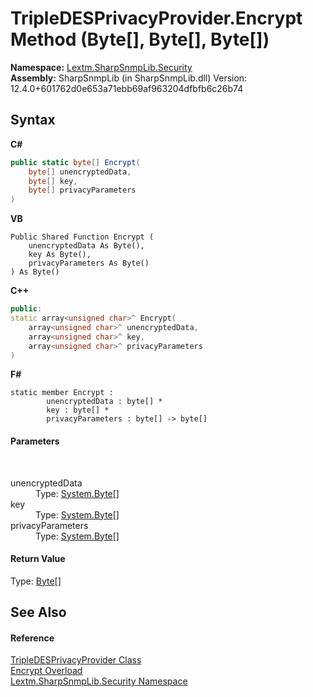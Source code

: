 # TripleDESPrivacyProvider.Encrypt Method (Byte[], Byte[], Byte[])
 

**Namespace:**&nbsp;<a href="N_Lextm_SharpSnmpLib_Security">Lextm.SharpSnmpLib.Security</a><br />**Assembly:**&nbsp;SharpSnmpLib (in SharpSnmpLib.dll) Version: 12.4.0+601762d0e653a71ebb69af963204dfbfb6c26b74

## Syntax

**C#**<br />
``` C#
public static byte[] Encrypt(
	byte[] unencryptedData,
	byte[] key,
	byte[] privacyParameters
)
```

**VB**<br />
``` VB
Public Shared Function Encrypt ( 
	unencryptedData As Byte(),
	key As Byte(),
	privacyParameters As Byte()
) As Byte()
```

**C++**<br />
``` C++
public:
static array<unsigned char>^ Encrypt(
	array<unsigned char>^ unencryptedData, 
	array<unsigned char>^ key, 
	array<unsigned char>^ privacyParameters
)
```

**F#**<br />
``` F#
static member Encrypt : 
        unencryptedData : byte[] * 
        key : byte[] * 
        privacyParameters : byte[] -> byte[] 

```


#### Parameters
&nbsp;<dl><dt>unencryptedData</dt><dd>Type: <a href="https://docs.microsoft.com/dotnet/api/system.byte" target="_blank" rel="noopener noreferrer">System.Byte</a>[]<br /></dd><dt>key</dt><dd>Type: <a href="https://docs.microsoft.com/dotnet/api/system.byte" target="_blank" rel="noopener noreferrer">System.Byte</a>[]<br /></dd><dt>privacyParameters</dt><dd>Type: <a href="https://docs.microsoft.com/dotnet/api/system.byte" target="_blank" rel="noopener noreferrer">System.Byte</a>[]<br /></dd></dl>

#### Return Value
Type: <a href="https://docs.microsoft.com/dotnet/api/system.byte" target="_blank" rel="noopener noreferrer">Byte</a>[]

## See Also


#### Reference
<a href="T_Lextm_SharpSnmpLib_Security_TripleDESPrivacyProvider">TripleDESPrivacyProvider Class</a><br /><a href="Overload_Lextm_SharpSnmpLib_Security_TripleDESPrivacyProvider_Encrypt">Encrypt Overload</a><br /><a href="N_Lextm_SharpSnmpLib_Security">Lextm.SharpSnmpLib.Security Namespace</a><br />
